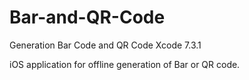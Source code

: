 # Bar-and-QR-Code
Generation Bar Code and QR Code Xcode 7.3.1

iOS application for offline generation of Bar or QR code.
